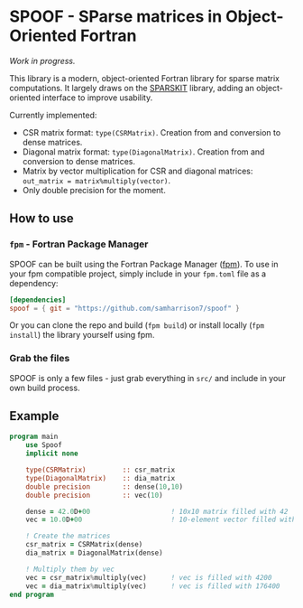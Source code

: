 # SPOOF - SParse matrices in Object-Oriented Fortran

*Work in progress.*

This library is a modern, object-oriented Fortran library for sparse matrix computations. It largely draws on the [SPARSKIT](https://www-users.cse.umn.edu/~saad/software/SPARSKIT/) library, adding an object-oriented interface to improve usability.

Currently implemented:
- CSR matrix format: `type(CSRMatrix)`. Creation from and conversion to dense matrices.
- Diagonal matrix format: `type(DiagonalMatrix)`. Creation from and conversion to dense matrices.
- Matrix by vector multiplication for CSR and diagonal matrices: `out_matrix = matrix%multiply(vector)`.
- Only double precision for the moment.

## How to use

### `fpm` - Fortran Package Manager

SPOOF can be built using the Fortran Package Manager ([fpm](https://github.com/fortran-lang/fpm)). To use in your fpm compatible project, simply include in your `fpm.toml` file as a dependency:

```toml
[dependencies]
spoof = { git = "https://github.com/samharrison7/spoof" }
```

Or you can clone the repo and build (`fpm build`) or install locally (`fpm install`) the library yourself using fpm.

### Grab the files

SPOOF is only a few files - just grab everything in `src/` and include in your own build process.

## Example

```fortran
program main
    use Spoof
    implicit none

    type(CSRMatrix)         :: csr_matrix
    type(DiagonalMatrix)    :: dia_matrix
    double precision        :: dense(10,10)
    double precision        :: vec(10)

    dense = 42.0D+00                    ! 10x10 matrix filled with 42
    vec = 10.0D+00                      ! 10-element vector filled with 10

    ! Create the matrices
    csr_matrix = CSRMatrix(dense)
    dia_matrix = DiagonalMatrix(dense)

    ! Multiply them by vec
    vec = csr_matrix%multiply(vec)      ! vec is filled with 4200
    vec = dia_matrix%multiply(vec)      ! vec is filled with 176400
end program
```
